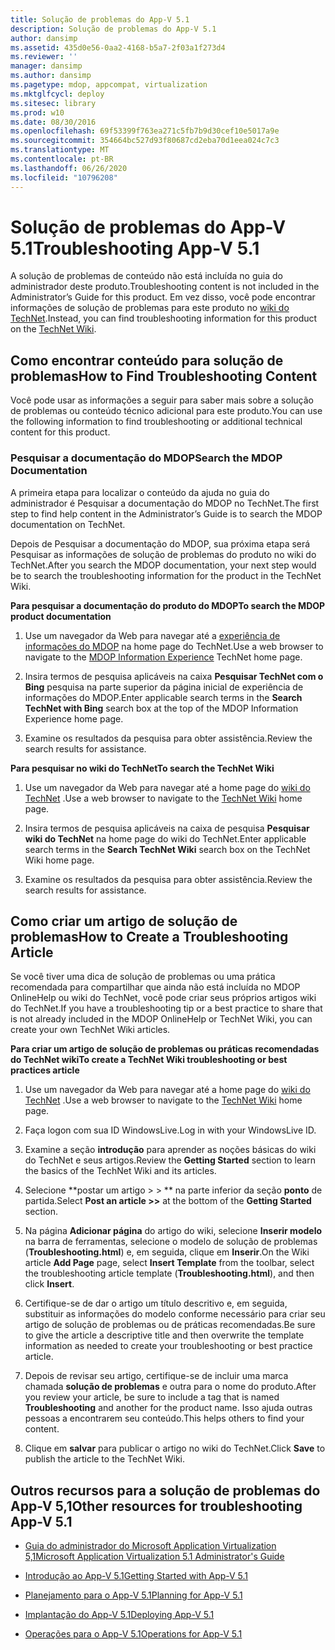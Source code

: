 ```yaml
---
title: Solução de problemas do App-V 5.1
description: Solução de problemas do App-V 5.1
author: dansimp
ms.assetid: 435d0e56-0aa2-4168-b5a7-2f03a1f273d4
ms.reviewer: ''
manager: dansimp
ms.author: dansimp
ms.pagetype: mdop, appcompat, virtualization
ms.mktglfcycl: deploy
ms.sitesec: library
ms.prod: w10
ms.date: 08/30/2016
ms.openlocfilehash: 69f53399f763ea271c5fb7b9d30cef10e5017a9e
ms.sourcegitcommit: 354664bc527d93f80687cd2eba70d1eea024c7c3
ms.translationtype: MT
ms.contentlocale: pt-BR
ms.lasthandoff: 06/26/2020
ms.locfileid: "10796208"
---
```

# <span data-ttu-id="389bc-103">Solução de problemas do App-V 5.1</span><span class="sxs-lookup"><span data-stu-id="389bc-103">Troubleshooting App-V 5.1</span></span>


<span data-ttu-id="389bc-104">A solução de problemas de conteúdo não está incluída no guia do administrador deste produto.</span><span class="sxs-lookup"><span data-stu-id="389bc-104">Troubleshooting content is not included in the Administrator’s Guide for this product.</span></span> <span data-ttu-id="389bc-105">Em vez disso, você pode encontrar informações de solução de problemas para este produto no [wiki do TechNet](https://go.microsoft.com/fwlink/p/?LinkId=224905).</span><span class="sxs-lookup"><span data-stu-id="389bc-105">Instead, you can find troubleshooting information for this product on the [TechNet Wiki](https://go.microsoft.com/fwlink/p/?LinkId=224905).</span></span>

## <span data-ttu-id="389bc-106">Como encontrar conteúdo para solução de problemas</span><span class="sxs-lookup"><span data-stu-id="389bc-106">How to Find Troubleshooting Content</span></span>


<span data-ttu-id="389bc-107">Você pode usar as informações a seguir para saber mais sobre a solução de problemas ou conteúdo técnico adicional para este produto.</span><span class="sxs-lookup"><span data-stu-id="389bc-107">You can use the following information to find troubleshooting or additional technical content for this product.</span></span>

### <span data-ttu-id="389bc-108">Pesquisar a documentação do MDOP</span><span class="sxs-lookup"><span data-stu-id="389bc-108">Search the MDOP Documentation</span></span>

<span data-ttu-id="389bc-109">A primeira etapa para localizar o conteúdo da ajuda no guia do administrador é Pesquisar a documentação do MDOP no TechNet.</span><span class="sxs-lookup"><span data-stu-id="389bc-109">The first step to find help content in the Administrator’s Guide is to search the MDOP documentation on TechNet.</span></span>

<span data-ttu-id="389bc-110">Depois de Pesquisar a documentação do MDOP, sua próxima etapa será Pesquisar as informações de solução de problemas do produto no wiki do TechNet.</span><span class="sxs-lookup"><span data-stu-id="389bc-110">After you search the MDOP documentation, your next step would be to search the troubleshooting information for the product in the TechNet Wiki.</span></span>

**<span data-ttu-id="389bc-111">Para pesquisar a documentação do produto do MDOP</span><span class="sxs-lookup"><span data-stu-id="389bc-111">To search the MDOP product documentation</span></span>**

1.  <span data-ttu-id="389bc-112">Use um navegador da Web para navegar até a [experiência de informações do MDOP](https://go.microsoft.com/fwlink/?LinkId=236032) na home page do TechNet.</span><span class="sxs-lookup"><span data-stu-id="389bc-112">Use a web browser to navigate to the [MDOP Information Experience](https://go.microsoft.com/fwlink/?LinkId=236032) TechNet home page.</span></span>

2.  <span data-ttu-id="389bc-113">Insira termos de pesquisa aplicáveis na caixa **Pesquisar TechNet com o Bing** pesquisa na parte superior da página inicial de experiência de informações do MDOP.</span><span class="sxs-lookup"><span data-stu-id="389bc-113">Enter applicable search terms in the **Search TechNet with Bing** search box at the top of the MDOP Information Experience home page.</span></span>

3.  <span data-ttu-id="389bc-114">Examine os resultados da pesquisa para obter assistência.</span><span class="sxs-lookup"><span data-stu-id="389bc-114">Review the search results for assistance.</span></span>

**<span data-ttu-id="389bc-115">Para pesquisar no wiki do TechNet</span><span class="sxs-lookup"><span data-stu-id="389bc-115">To search the TechNet Wiki</span></span>**

1.  <span data-ttu-id="389bc-116">Use um navegador da Web para navegar até a home page do [wiki do TechNet](https://go.microsoft.com/fwlink/p/?LinkId=224905) .</span><span class="sxs-lookup"><span data-stu-id="389bc-116">Use a web browser to navigate to the [TechNet Wiki](https://go.microsoft.com/fwlink/p/?LinkId=224905) home page.</span></span>

2.  <span data-ttu-id="389bc-117">Insira termos de pesquisa aplicáveis na caixa de pesquisa **Pesquisar wiki do TechNet** na home page do wiki do TechNet.</span><span class="sxs-lookup"><span data-stu-id="389bc-117">Enter applicable search terms in the **Search TechNet Wiki** search box on the TechNet Wiki home page.</span></span>

3.  <span data-ttu-id="389bc-118">Examine os resultados da pesquisa para obter assistência.</span><span class="sxs-lookup"><span data-stu-id="389bc-118">Review the search results for assistance.</span></span>

## <span data-ttu-id="389bc-119">Como criar um artigo de solução de problemas</span><span class="sxs-lookup"><span data-stu-id="389bc-119">How to Create a Troubleshooting Article</span></span>


<span data-ttu-id="389bc-120">Se você tiver uma dica de solução de problemas ou uma prática recomendada para compartilhar que ainda não está incluída no MDOP OnlineHelp ou wiki do TechNet, você pode criar seus próprios artigos wiki do TechNet.</span><span class="sxs-lookup"><span data-stu-id="389bc-120">If you have a troubleshooting tip or a best practice to share that is not already included in the MDOP OnlineHelp or TechNet Wiki, you can create your own TechNet Wiki articles.</span></span>

**<span data-ttu-id="389bc-121">Para criar um artigo de solução de problemas ou práticas recomendadas do TechNet wiki</span><span class="sxs-lookup"><span data-stu-id="389bc-121">To create a TechNet Wiki troubleshooting or best practices article</span></span>**

1.  <span data-ttu-id="389bc-122">Use um navegador da Web para navegar até a home page do [wiki do TechNet](https://go.microsoft.com/fwlink/p/?LinkId=224905) .</span><span class="sxs-lookup"><span data-stu-id="389bc-122">Use a web browser to navigate to the [TechNet Wiki](https://go.microsoft.com/fwlink/p/?LinkId=224905) home page.</span></span>

2.  <span data-ttu-id="389bc-123">Faça logon com sua ID WindowsLive.</span><span class="sxs-lookup"><span data-stu-id="389bc-123">Log in with your WindowsLive ID.</span></span>

3.  <span data-ttu-id="389bc-124">Examine a seção **introdução** para aprender as noções básicas do wiki do TechNet e seus artigos.</span><span class="sxs-lookup"><span data-stu-id="389bc-124">Review the **Getting Started** section to learn the basics of the TechNet Wiki and its articles.</span></span>

4.  <span data-ttu-id="389bc-125">Selecione \*\*postar um artigo &gt; &gt; \*\* na parte inferior da seção **ponto** de partida.</span><span class="sxs-lookup"><span data-stu-id="389bc-125">Select **Post an article &gt;&gt;** at the bottom of the **Getting Started** section.</span></span>

5.  <span data-ttu-id="389bc-126">Na página **Adicionar página** do artigo do wiki, selecione **Inserir modelo** na barra de ferramentas, selecione o modelo de solução de problemas (**Troubleshooting.html**) e, em seguida, clique em **Inserir**.</span><span class="sxs-lookup"><span data-stu-id="389bc-126">On the Wiki article **Add Page** page, select **Insert Template** from the toolbar, select the troubleshooting article template (**Troubleshooting.html**), and then click **Insert**.</span></span>

6.  <span data-ttu-id="389bc-127">Certifique-se de dar o artigo um título descritivo e, em seguida, substituir as informações do modelo conforme necessário para criar seu artigo de solução de problemas ou de práticas recomendadas.</span><span class="sxs-lookup"><span data-stu-id="389bc-127">Be sure to give the article a descriptive title and then overwrite the template information as needed to create your troubleshooting or best practice article.</span></span>

7.  <span data-ttu-id="389bc-128">Depois de revisar seu artigo, certifique-se de incluir uma marca chamada **solução de problemas** e outra para o nome do produto.</span><span class="sxs-lookup"><span data-stu-id="389bc-128">After you review your article, be sure to include a tag that is named **Troubleshooting** and another for the product name.</span></span> <span data-ttu-id="389bc-129">Isso ajuda outras pessoas a encontrarem seu conteúdo.</span><span class="sxs-lookup"><span data-stu-id="389bc-129">This helps others to find your content.</span></span>

8.  <span data-ttu-id="389bc-130">Clique em **salvar** para publicar o artigo no wiki do TechNet.</span><span class="sxs-lookup"><span data-stu-id="389bc-130">Click **Save** to publish the article to the TechNet Wiki.</span></span>

## <span data-ttu-id="389bc-131">Outros recursos para a solução de problemas do App-V 5,1</span><span class="sxs-lookup"><span data-stu-id="389bc-131">Other resources for troubleshooting App-V 5.1</span></span>


-   [<span data-ttu-id="389bc-132">Guia do administrador do Microsoft Application Virtualization 5,1</span><span class="sxs-lookup"><span data-stu-id="389bc-132">Microsoft Application Virtualization 5.1 Administrator's Guide</span></span>](microsoft-application-virtualization-51-administrators-guide.md)

-   [<span data-ttu-id="389bc-133">Introdução ao App-V 5.1</span><span class="sxs-lookup"><span data-stu-id="389bc-133">Getting Started with App-V 5.1</span></span>](getting-started-with-app-v-51.md)

-   [<span data-ttu-id="389bc-134">Planejamento para o App-V 5.1</span><span class="sxs-lookup"><span data-stu-id="389bc-134">Planning for App-V 5.1</span></span>](planning-for-app-v-51.md)

-   [<span data-ttu-id="389bc-135">Implantação do App-V 5.1</span><span class="sxs-lookup"><span data-stu-id="389bc-135">Deploying App-V 5.1</span></span>](deploying-app-v-51.md)

-   [<span data-ttu-id="389bc-136">Operações para o App-V 5.1</span><span class="sxs-lookup"><span data-stu-id="389bc-136">Operations for App-V 5.1</span></span>](operations-for-app-v-51.md)






 

 





